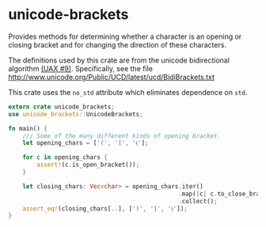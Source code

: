 # unicode-brackets

Provides methods for determining whether a character is an opening or closing
bracket and for changing the direction of these characters.

The definitions used by this crate are from the unicode bidirectional algorithm
[(UAX #9)](http://unicode.org/reports/tr9/). Specifically, see the file
http://www.unicode.org/Public/UCD/latest/ucd/BidiBrackets.txt

This crate uses the `no_std` attribute which eliminates dependence on `std`.

```rust
extern crate unicode_brackets;
use unicode_brackets::UnicodeBrackets;

fn main() {
    /// Some of the many different kinds of opening bracket.
    let opening_chars = ['(', '[', '⦑'];

    for c in opening_chars {
        assert!(c.is_open_bracket());
    }

    let closing_chars: Vec<char> = opening_chars.iter()
                                                .map(|c| c.to_close_bracket())
                                                .collect();
    assert_eq!(closing_chars[..], [')', ']', '⦒']);
}
```

